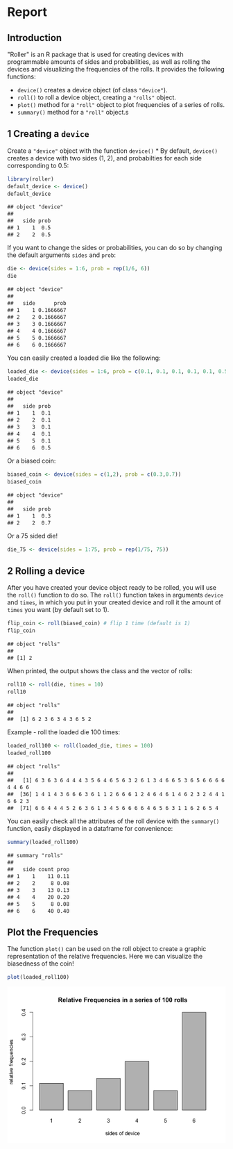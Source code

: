 Report
================

Introduction
------------

"Roller" is an R package that is used for creating devices with programmable amounts of sides and probabilities, as well as rolling the devices and visualizing the frequencies of the rolls. It provides the following functions:

-   `device()` creates a device object (of class `"device"`).
-   `roll()` to roll a device object, creating a `"rolls"` object.
-   `plot()` method for a `"roll"` object to plot frequencies of a series of rolls.
-   `summary()` method for a `"roll"` object.s

1 Creating a `device`
---------------------

Create a `"device"` object with the function `device()` \* By default, `device()` creates a device with two sides (1, 2), and probabilties for each side corresponding to 0.5:

``` r
library(roller)
default_device <- device()
default_device
```

    ## object "device"
    ## 
    ##   side prob
    ## 1    1  0.5
    ## 2    2  0.5

If you want to change the sides or probabilities, you can do so by changing the default arguments `sides` and `prob`:

``` r
die <- device(sides = 1:6, prob = rep(1/6, 6))
die
```

    ## object "device"
    ## 
    ##   side      prob
    ## 1    1 0.1666667
    ## 2    2 0.1666667
    ## 3    3 0.1666667
    ## 4    4 0.1666667
    ## 5    5 0.1666667
    ## 6    6 0.1666667

You can easily created a loaded die like the following:

``` r
loaded_die <- device(sides = 1:6, prob = c(0.1, 0.1, 0.1, 0.1, 0.1, 0.5))
loaded_die
```

    ## object "device"
    ## 
    ##   side prob
    ## 1    1  0.1
    ## 2    2  0.1
    ## 3    3  0.1
    ## 4    4  0.1
    ## 5    5  0.1
    ## 6    6  0.5

Or a biased coin:

``` r
biased_coin <- device(sides = c(1,2), prob = c(0.3,0.7))
biased_coin
```

    ## object "device"
    ## 
    ##   side prob
    ## 1    1  0.3
    ## 2    2  0.7

Or a 75 sided die!

``` r
die_75 <- device(sides = 1:75, prob = rep(1/75, 75))
```

2 Rolling a device
------------------

After you have created your device object ready to be rolled, you will use the `roll()` function to do so. The `roll()` function takes in arguments `device` and `times`, in which you put in your created device and roll it the amount of `times` you want (by default set to 1).

``` r
flip_coin <- roll(biased_coin) # flip 1 time (default is 1)
flip_coin
```

    ## object "rolls"
    ## 
    ## [1] 2

When printed, the output shows the class and the vector of rolls:

``` r
roll10 <- roll(die, times = 10)
roll10
```

    ## object "rolls"
    ## 
    ##  [1] 6 2 3 6 3 4 3 6 5 2

Example - roll the loaded die 100 times:

``` r
loaded_roll100 <- roll(loaded_die, times = 100)
loaded_roll100
```

    ## object "rolls"
    ## 
    ##   [1] 6 3 6 3 6 4 4 4 3 5 6 4 6 5 6 3 2 6 1 3 4 6 6 5 3 6 5 6 6 6 6 4 4 6 6
    ##  [36] 1 4 1 4 3 6 6 6 3 6 1 1 2 6 6 6 1 2 4 6 4 6 1 4 6 2 3 2 4 4 1 6 6 2 3
    ##  [71] 6 6 4 4 4 5 2 6 3 6 1 3 4 5 6 6 6 6 4 6 5 6 3 1 1 6 2 6 5 4

You can easily check all the attributes of the roll device with the `summary()` function, easily displayed in a dataframe for convenience:

``` r
summary(loaded_roll100)
```

    ## summary "rolls"
    ## 
    ##   side count prop
    ## 1    1    11 0.11
    ## 2    2     8 0.08
    ## 3    3    13 0.13
    ## 4    4    20 0.20
    ## 5    5     8 0.08
    ## 6    6    40 0.40

Plot the Frequencies
--------------------

The function `plot()` can be used on the roll object to create a graphic representation of the relative frequencies. Here we can visualize the biasedness of the coin!

``` r
plot(loaded_roll100)
```

![](Report_files/figure-markdown_github/unnamed-chunk-10-1.png)

